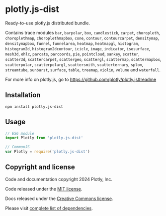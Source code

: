 # plotly.js-dist

Ready-to-use plotly.js distributed bundle.

Contains trace modules `bar`, `barpolar`, `box`, `candlestick`, `carpet`, `choropleth`, `choroplethmap`, `choroplethmapbox`, `cone`, `contour`, `contourcarpet`, `densitymap`, `densitymapbox`, `funnel`, `funnelarea`, `heatmap`, `heatmapgl`, `histogram`, `histogram2d`, `histogram2dcontour`, `icicle`, `image`, `indicator`, `isosurface`, `mesh3d`, `ohlc`, `parcats`, `parcoords`, `pie`, `pointcloud`, `sankey`, `scatter`, `scatter3d`, `scattercarpet`, `scattergeo`, `scattergl`, `scattermap`, `scattermapbox`, `scatterpolar`, `scatterpolargl`, `scattersmith`, `scatterternary`, `splom`, `streamtube`, `sunburst`, `surface`, `table`, `treemap`, `violin`, `volume` and `waterfall`.

For more info on plotly.js, go to https://github.com/plotly/plotly.js#readme

## Installation

```
npm install plotly.js-dist
```
## Usage

```js
// ES6 module
import Plotly from 'plotly.js-dist'

// CommonJS
var Plotly = require('plotly.js-dist')
```

## Copyright and license

Code and documentation copyright 2024 Plotly, Inc.

Code released under the [MIT license](https://github.com/plotly/plotly.js/blob/master/LICENSE).

Docs released under the [Creative Commons license](https://github.com/plotly/documentation/blob/source/LICENSE).

Please visit [complete list of dependencies](https://www.npmjs.com/package/plotly.js/v/2.35.2?activeTab=dependencies).